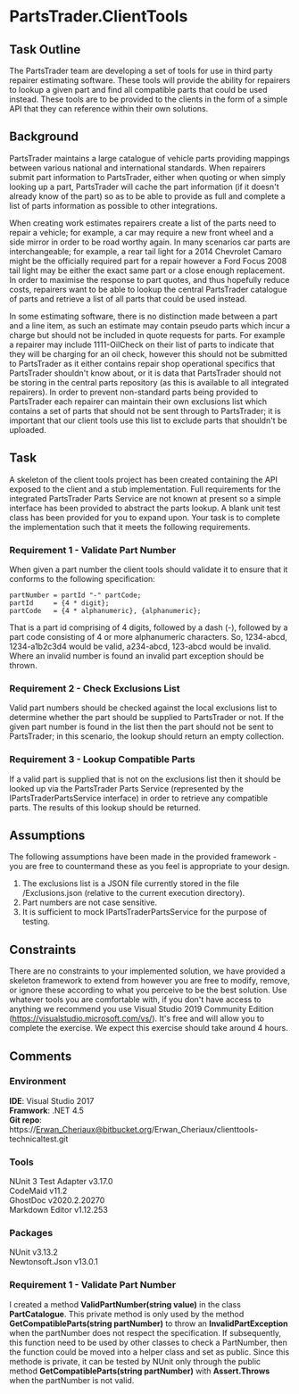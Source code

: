 PartsTrader.ClientTools
===================================================================================================

Task Outline
---------------------------------------------------------------------------------------------------

The PartsTrader team are developing a set of tools for use in third party repairer estimating software. These tools will provide the ability for repairers to lookup a given part and find all compatible parts that could be used instead. These tools are to be provided to the clients in the form of a simple API that they can reference within their own solutions.

Background
---------------------------------------------------------------------------------------------------

PartsTrader maintains a large catalogue of vehicle parts providing mappings between various national and international standards. When repairers submit part information to PartsTrader, either when quoting or when simply looking up a part, PartsTrader will cache the part information (if it doesn't already know of the part) so as to be able to provide as full and complete a list of parts information as possible to other integrations.

When creating work estimates repairers create a list of the parts need to repair a vehicle; for example, a car may require a new front wheel and a side mirror in order to be road worthy again. In many scenarios car parts are interchangeable; for example, a rear tail light for a 2014 Chevrolet Camaro might be the officially required part for a repair however a Ford Focus 2008 tail light may be either the exact same part or a close enough replacement. In order to maximise the response to part quotes, and thus hopefully reduce costs, repairers want to be able to lookup the central PartsTrader catalogue of parts and retrieve a list of all parts that could be used instead.

In some estimating software, there is no distinction made between a part and a line item, as such an estimate may contain pseudo parts which incur a charge but should not be included in quote requests for parts. For example a repairer may include 1111-OilCheck on their list of parts to indicate that they will be charging for an oil check, however this should not be submitted to PartsTrader as it either contains repair shop operational specifics that PartsTrader shouldn't know about, or it is data that PartsTrader should not be storing in the central parts repository (as this is available to all integrated repairers). In order to prevent non-standard parts being provided to PartsTrader each repairer can maintain their own exclusions list which contains a set of parts that should not be sent through to PartsTrader; it is important that our client tools use this list to exclude parts that shouldn't be uploaded.

Task
---------------------------------------------------------------------------------------------------

A skeleton of the client tools project has been created containing the API exposed to the client and a stub implementation. Full requirements for the integrated PartsTrader Parts Service are not known at present so a simple interface has been provided to abstract the parts lookup. A blank unit test class has been provided for you to expand upon. Your task is to complete the implementation such that it meets the following requirements.

### Requirement 1 - Validate Part Number

When given a part number the client tools should validate it to ensure that it conforms to the following specification:

    partNumber = partId "-" partCode;
    partId     = {4 * digit};
    partCode   = {4 * alphanumeric}, {alphanumeric};

That is a part id comprising of 4 digits, followed by a dash (-), followed by a part code consisting of 4 or more alphanumeric characters. So, 1234-abcd, 1234-a1b2c3d4 would be valid, a234-abcd, 123-abcd would be invalid. Where an invalid number is found an invalid part exception should be thrown.

### Requirement 2 - Check Exclusions List

Valid part numbers should be checked against the local exclusions list to determine whether the part should be supplied to PartsTrader or not. If the given part number is found in the list then the part should not be sent to PartsTrader; in this scenario, the lookup should return an empty collection.

### Requirement 3 - Lookup Compatible Parts

If a valid part is supplied that is not on the exclusions list then it should be looked up via the PartsTrader Parts Service (represented by the IPartsTraderPartsService interface) in order to retrieve any compatible parts. The results of this lookup should be returned.

Assumptions
---------------------------------------------------------------------------------------------------

The following assumptions have been made in the provided framework - you are free to countermand these as you feel is appropriate to your design.

1. The exclusions list is a JSON file currently stored in the file /Exclusions.json (relative to the current execution directory).
2. Part numbers are not case sensitive.
3. It is sufficient to mock IPartsTraderPartsService for the purpose of testing.

Constraints
---------------------------------------------------------------------------------------------------

There are no constraints to your implemented solution, we have provided a skeleton framework to extend from however you are free to modify, remove, or ignore these according to what you perceive to be the best solution.
Use whatever tools you are comfortable with, if you don't have access to anything we recommend you use Visual Studio 2019 Community Edition (https://visualstudio.microsoft.com/vs/). It's free and will allow you to complete the exercise.
We expect this exercise should take around 4 hours.

Comments
---------------------------------------------------------------------------------------------------

### Environment
__IDE__: Visual Studio 2017  
__Framwork__: .NET 4.5  
__Git repo__: https://Erwan_Cheriaux@bitbucket.org/Erwan_Cheriaux/clienttools-technicaltest.git  

### Tools
NUnit 3 Test Adapter v3.17.0  
CodeMaid v11.2  
GhostDoc v2020.2.20270  
Markdown Editor v1.12.253  

### Packages
NUnit v3.13.2  
Newtonsoft.Json v13.0.1  

### Requirement 1 - Validate Part Number

I created a method __ValidPartNumber(string value)__ in the class __PartCatalogue__. This private method is only used by the method __GetCompatibleParts(string partNumber)__ to throw an __InvalidPartException__ when the partNumber does not respect the specification.
If subsequently, this function need to be used by other classes to check a PartNumber, then the function could be moved into a helper class and set as public.
Since this methode is private, it can be tested by NUnit only through the public method __GetCompatibleParts(string partNumber)__ with __Assert.Throws<InvalidPartException>__ when the partNumber is not valid.
